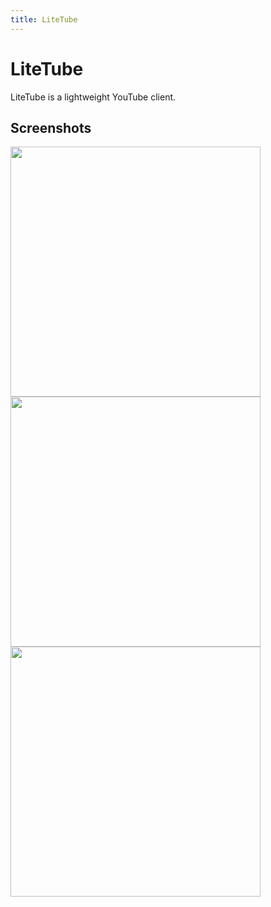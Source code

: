 ```yaml
---
title: LiteTube
---
```

# LiteTube
LiteTube is a lightweight YouTube client.

## Screenshots
<div class="screenshots">
  <a href="{{"/media/img/litetube/screenshot1.png"|relative_url}}"><img src="{{"/media/img/litetube/screenshot1.png"|relative_url}}" height="400" width="400"></a>
  <a href="{{"/media/img/litetube/screenshot2.png"|relative_url}}"><img src="{{"/media/img/litetube/screenshot2.png"|relative_url}}" height="400" width="400"></a>
  <a href="{{"/media/img/litetube/screenshot3.png"|relative_url}}"><img src="{{"/media/img/litetube/screenshot3.png"|relative_url}}" height="400" width="400"></a>
</div>

<link rel="stylesheet" href="../../assets/css/lightbox.css">
<script src="{{"/assets/js/lightbox.js"|relative_url}}"></script>
<script>new SimpleLightbox({elements: '.screenshots a'});</script>

